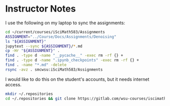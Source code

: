 Instructor Notes
================

I use the following on my laptop to sync the assignments:

```bash
cd ~/current/courses/iSciMath583/Assignments
ASSIGNMENT="../Course/Docs/Assignments/Denoising"
ls "${ASSIGNMENT}"
jupytext --sync ${ASSIGNMENT}/*.md
cp -Hr "${ASSIGNMENT}" .
find . -type d -name "__pycache__" -exec rm -rf {} +
find . -type d -name ".ipynb_checkpoints" -exec rm -rf {} +
find . -name "*.md" -delete
rsync -avz . smcwsu:iSciMath583/Assignments
```

I would like to do this on the student's accounts, but it needs internet access.

```bash
mkdir ~/.repositories
cd ~/.repositories && git clone https://gitlab.com/wsu-courses/iscimath-583-learning-from-images-and-signals.git
```
